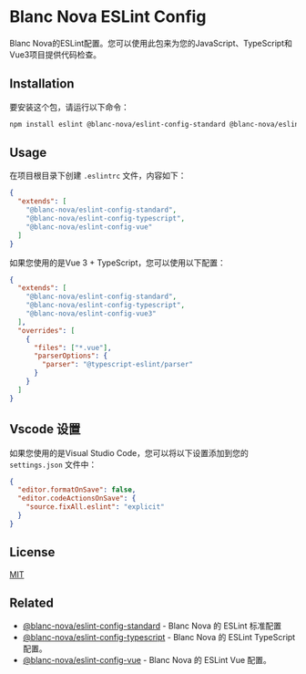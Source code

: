 # Blanc Nova ESLint Config

Blanc Nova的ESLint配置。您可以使用此包来为您的JavaScript、TypeScript和Vue3项目提供代码检查。

## Installation

要安装这个包，请运行以下命令：

```bash
npm install eslint @blanc-nova/eslint-config-standard @blanc-nova/eslint-config-typescript @blanc-nova/eslint-config-vue --save-dev
```

## Usage

在项目根目录下创建 `.eslintrc` 文件，内容如下：

```json
{
  "extends": [
    "@blanc-nova/eslint-config-standard",
    "@blanc-nova/eslint-config-typescript",
    "@blanc-nova/eslint-config-vue"
  ]
}
```

如果您使用的是Vue 3 + TypeScript，您可以使用以下配置：

```json
{
  "extends": [
    "@blanc-nova/eslint-config-standard",
    "@blanc-nova/eslint-config-typescript",
    "@blanc-nova/eslint-config-vue3"
  ],
  "overrides": [
    {
      "files": ["*.vue"],
      "parserOptions": {
        "parser": "@typescript-eslint/parser"
      }
    }
  ]
}
```

## Vscode 设置

如果您使用的是Visual Studio Code，您可以将以下设置添加到您的 `settings.json` 文件中：

```json
{
  "editor.formatOnSave": false,
  "editor.codeActionsOnSave": {
    "source.fixAll.eslint": "explicit"
  }
}
```

## License

[MIT](./LICENSE)

## Related

- [@blanc-nova/eslint-config-standard](https://www.npmjs.com/package/@blanc-nova/eslint-config-standard) - Blanc Nova 的 ESLint 标准配置
- [@blanc-nova/eslint-config-typescript](https://www.npmjs.com/package/@blanc-nova/eslint-config-typescript) - Blanc Nova 的 ESLint TypeScript 配置。
- [@blanc-nova/eslint-config-vue](https://www.npmjs.com/package/@blanc-nova/eslint-config-vue) - Blanc Nova 的 ESLint Vue 配置。
